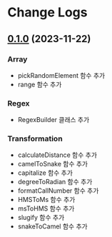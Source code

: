 # Change Logs

## [0.1.0](https://github.com/HHPlus24/82utils/tree/v0.1.0) (2023-11-22)

### Array

- pickRandomElement 함수 추가
- range 함수 추가

### Regex

- RegexBuilder 클래스 추가

### Transformation

- calculateDistance 함수 추가
- camelToSnake 함수 추가
- capitalize 함수 추가
- degreeToRadian 함수 추가
- formatCallNumber 함수 추가
- HMSToMs 함수 추가
- msToHMS 함수 추가
- slugify 함수 추가
- snakeToCamel 함수 추가

